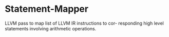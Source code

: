 # Statement-Mapper
LLVM pass to map list of LLVM IR instructions to cor- responding high level statements involving arithmetic operations.
